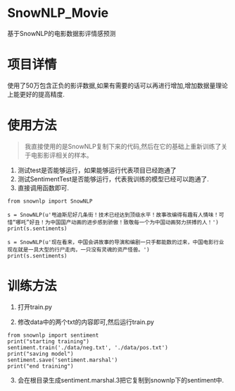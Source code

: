 # SnowNLP_Movie
基于SnowNLP的电影数据影评情感预测

# 项目详情
使用了50万包含正负的影评数据,如果有需要的话可以再进行增加,增加数据量理论上能更好的提高精度.

# 使用方法

> 我直接使用的是SnowNLP复制下来的代码,然后在它的基础上重新训练了关于电影影评相关的样本。

1. 测试test是否能够运行，如果能够运行代表项目已经跑通了
2. 测试SentimentTest是否能够运行，代表我训练的模型已经可以跑通了.
3. 直接调用函数即可.

```
from snownlp import SnowNLP

s = SnowNLP(u'甩迪斯尼好几条街！技术已经达到顶级水平！故事改编得有趣有人情味！可惜“哪吒”好丑！为中国国产动画的进步感到骄傲！致敬每一个为中国动画努力拼搏的人！')
print(s.sentiments)

s = SnowNLP(u'现在看来，中国会讲故事的导演和编剧一只手都能数的过来，中国电影行业现在就是一具大型的行尸走肉，一只没有灵魂的资产怪兽。')
print(s.sentiments)

```

# 训练方法

1. 打开train.py

2. 修改data中的两个txt的内容即可,然后运行train.py

```
from snownlp import sentiment
print("starting training")
sentiment.train('./data/neg.txt', './data/pos.txt')
print("saving model")
sentiment.save('sentiment.marshal')
print("end training")
```
3. 会在根目录生成sentiment.marshal.3把它复制到snownlp下的sentiment中.